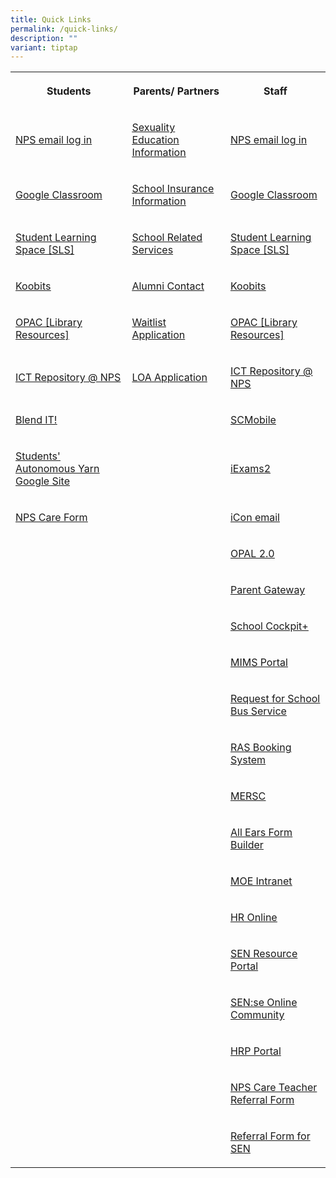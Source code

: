 ```yaml
---
title: Quick Links
permalink: /quick-links/
description: ""
variant: tiptap
---
```

<table style="minWidth: 75px">
<colgroup>
<col>
<col>
<col>
</colgroup>
<tbody>
<tr>
<th rowspan="1" colspan="1">
<p>Students</p>
</th>
<th rowspan="1" colspan="1">
<p>Parents/ Partners</p>
</th>
<th rowspan="1" colspan="1">
<p>Staff</p>
</th>
</tr>
<tr>
<td rowspan="1" colspan="1">
<p><a href="https://accounts.google.com/v3/signin/identifier?dsh=S335662702%3A1684994215306141&amp;continue=https%3A%2F%2Fmail.google.com%2Fmail%2Fu%2F0%2F&amp;emr=1&amp;followup=https%3A%2F%2Fmail.google.com%2Fmail%2Fu%2F0%2F&amp;ifkv=Af_xneFNS_o_Bzl_IW4ErG4P2b2gv18o16zlXMoHT8O64NHYRtyiy4R7thbsAhZ-Chz0v_lH6pUQnw&amp;osid=1&amp;passive=1209600&amp;service=mail&amp;flowName=GlifWebSignIn&amp;flowEntry=ServiceLogin" rel="noopener noreferrer" target="_blank"><u>NPS email log in</u></a>
</p>
</td>
<td rowspan="1" colspan="1">
<p><a href="https://drive.google.com/file/d/16qbMUrWlSZKUUgZrFwCsyTUu_vemifja/view?usp=sharing" rel="noopener noreferrer nofollow" target="_blank"><u>Sexuality Education Information</u></a>
</p>
</td>
<td rowspan="1" colspan="1">
<p><a href="https://accounts.google.com/v3/signin/identifier?dsh=S335662702%3A1684994215306141&amp;continue=https%3A%2F%2Fmail.google.com%2Fmail%2Fu%2F0%2F&amp;emr=1&amp;followup=https%3A%2F%2Fmail.google.com%2Fmail%2Fu%2F0%2F&amp;ifkv=Af_xneFNS_o_Bzl_IW4ErG4P2b2gv18o16zlXMoHT8O64NHYRtyiy4R7thbsAhZ-Chz0v_lH6pUQnw&amp;osid=1&amp;passive=1209600&amp;service=mail&amp;flowName=GlifWebSignIn&amp;flowEntry=ServiceLogin" rel="noopener noreferrer" target="_blank"><u>NPS email log in</u></a>
</p>
</td>
</tr>
<tr>
<td rowspan="1" colspan="1">
<p><a href="https://edu.google.com/intl/en-US/workspace-for-education/classroom/" rel="noopener noreferrer nofollow" target="_blank">Google Classroom</a>
</p>
</td>
<td rowspan="1" colspan="1">
<p><a href="https://www.income.com.sg/group-insurance-for-schools-and-centres-and-moe/group-personal-accident-for-students" rel="noopener noreferrer nofollow" target="_blank"><u>School Insurance Information</u></a>
</p>
</td>
<td rowspan="1" colspan="1">
<p><a href="https://edu.google.com/intl/en-US/workspace-for-education/classroom/" rel="noopener noreferrer nofollow" target="_blank">Google Classroom</a>
</p>
</td>
</tr>
<tr>
<td rowspan="1" colspan="1">
<p><a href="https://vle.learning.moe.edu.sg/login" rel="noopener noreferrer" target="_blank"><u>Student Learning Space [SLS]</u></a>
</p>
</td>
<td rowspan="1" colspan="1">
<p><a href="https://docs.google.com/document/d/1pReIi5zp_CBHK6aloP5k1GpUg94GeEnWtU0hqK_oEds/edit?usp=sharing" rel="noopener noreferrer" target="_blank">School Related Services</a>
</p>
</td>
<td rowspan="1" colspan="1">
<p><a href="https://vle.learning.moe.edu.sg/login" rel="noopener noreferrer" target="_blank"><u>Student Learning Space [SLS]</u></a>
</p>
</td>
</tr>
<tr>
<td rowspan="1" colspan="1">
<p><a href="https://www.koobits.com/" rel="noopener noreferrer" target="_blank"><u>Koobits</u></a>
</p>
</td>
<td rowspan="1" colspan="1">
<p><a href="mailto:nps.alumni@gmail.com" rel="noopener noreferrer" target="_blank"><u>Alumni Contact</u></a>
</p>
</td>
<td rowspan="1" colspan="1">
<p><a href="https://www.koobits.com/" rel="noopener noreferrer" target="_blank"><u>Koobits</u></a>
</p>
</td>
</tr>
<tr>
<td rowspan="1" colspan="1">
<p><a href="https://schoolibrary.moe.edu.sg/northlandpri/cgi-bin/spydus.exe/MSGTRN/WPAC/HOME" rel="noopener noreferrer" target="_blank"><u>OPAC [Library Resources]</u></a>
</p>
</td>
<td rowspan="1" colspan="1">
<p><a href="https://form.gov.sg/64fad1e6ac16050012155998" rel="noopener noreferrer" target="_blank">Waitlist Application</a>
</p>
</td>
<td rowspan="1" colspan="1">
<p><a href="https://schoolibrary.moe.edu.sg/northlandpri/cgi-bin/spydus.exe/MSGTRN/WPAC/HOME" rel="noopener noreferrer" target="_blank"><u>OPAC [Library Resources]</u></a>
</p>
</td>
</tr>
<tr>
<td rowspan="1" colspan="1">
<p><a href="https://sites.google.com/moe.edu.sg/ict-resources-nps/home/ict-tools" rel="noopener noreferrer" target="_blank"><u>ICT Repository @ NPS</u></a>
</p>
</td>
<td rowspan="1" colspan="1">
<p><a href="https://form.gov.sg/60d29bb5ef7afb00120cbee1" rel="noopener nofollow" target="_blank">LOA Application</a>
</p>
</td>
<td rowspan="1" colspan="1">
<p><a href="https://sites.google.com/moe.edu.sg/ict-resources-nps/home/ict-tools" rel="noopener noreferrer" target="_blank"><u>ICT Repository @ NPS</u></a>
</p>
</td>
</tr>
<tr>
<td rowspan="1" colspan="1">
<p><a href="https://sites.google.com/moe.edu.sg/npsblendedlearning2021/home" rel="noopener noreferrer" target="_blank"><u>Blend IT!</u></a>
</p>
</td>
<td rowspan="1" colspan="1">
<p></p>
</td>
<td rowspan="1" colspan="1">
<p><a href="https://scmobile.moe.edu.sg/login" rel="noopener noreferrer" target="_blank"><u>SCMobile</u></a>
</p>
</td>
</tr>
<tr>
<td rowspan="1" colspan="1">
<p><a href="https://sites.google.com/moe.edu.sg/npssay/home?authuser=1&amp;pli=1" rel="noopener noreferrer" target="_blank"><u>Students' Autonomous Yarn Google Site</u></a>
</p>
</td>
<td rowspan="1" colspan="1">
<p></p>
</td>
<td rowspan="1" colspan="1">
<p><a href="https://iexams.seab.gov.sg/" rel="noopener noreferrer" target="_blank"><u>iExams2</u></a>
</p>
</td>
</tr>
<tr>
<td rowspan="1" colspan="1">
<p><a href="– https://form.gov.sg/678755ce3e92a1d8e2d82fdb" rel="noopener noreferrer" target="_blank"><u>NPS Care Form</u></a>
</p>
</td>
<td rowspan="1" colspan="1">
<p></p>
</td>
<td rowspan="1" colspan="1">
<p><a href="https://icon.moe.edu.sg" rel="noopener noreferrer nofollow" target="_blank">iCon email</a>
</p>
</td>
</tr>
<tr>
<td rowspan="1" colspan="1">
<p></p>
</td>
<td rowspan="1" colspan="1">
<p></p>
</td>
<td rowspan="1" colspan="1">
<p><a href="https://idm.opal2.moe.edu.sg/" rel="noopener noreferrer" target="_blank"><u>OPAL 2.0</u></a>
</p>
</td>
</tr>
<tr>
<td rowspan="1" colspan="1">
<p></p>
</td>
<td rowspan="1" colspan="1">
<p></p>
</td>
<td rowspan="1" colspan="1">
<p><a href="https://pg.moe.edu.sg/" rel="noopener noreferrer" target="_blank"><u>Parent Gateway</u></a>
</p>
</td>
</tr>
<tr>
<td rowspan="1" colspan="1">
<p></p>
</td>
<td rowspan="1" colspan="1">
<p></p>
</td>
<td rowspan="1" colspan="1">
<p><a href="https://schoolcockpit.moe.gov.sg/academic" rel="noopener noreferrer" target="_blank"><u>School Cockpit+</u></a>
</p>
</td>
</tr>
<tr>
<td rowspan="1" colspan="1">
<p></p>
</td>
<td rowspan="1" colspan="1">
<p></p>
</td>
<td rowspan="1" colspan="1">
<p><a href="https://idp.mims.moe.gov.sg/nidp/saml2/sso" rel="noopener noreferrer" target="_blank"><u>MIMS Portal</u></a>
</p>
</td>
</tr>
<tr>
<td rowspan="1" colspan="1">
<p></p>
</td>
<td rowspan="1" colspan="1">
<p></p>
</td>
<td rowspan="1" colspan="1">
<p><a href="https://form.gov.sg/5e05a7c38967b800114c14d6" rel="noopener noreferrer" target="_blank"><u>Request for School Bus Service</u></a>
</p>
</td>
</tr>
<tr>
<td rowspan="1" colspan="1">
<p></p>
</td>
<td rowspan="1" colspan="1">
<p></p>
</td>
<td rowspan="1" colspan="1">
<p><a href="http://n1729padmw00872.schools.moe.edu.sg/ras" rel="noopener noreferrer" target="_blank"><u>RAS Booking System</u></a>
</p>
</td>
</tr>
<tr>
<td rowspan="1" colspan="1">
<p></p>
</td>
<td rowspan="1" colspan="1">
<p></p>
</td>
<td rowspan="1" colspan="1">
<p><a href="https://www.mesrc.net/" rel="noopener noreferrer" target="_blank"><u>MERSC</u></a>
</p>
</td>
</tr>
<tr>
<td rowspan="1" colspan="1">
<p></p>
</td>
<td rowspan="1" colspan="1">
<p></p>
</td>
<td rowspan="1" colspan="1">
<p><a href="https://forms.moe.edu.sg/" rel="noopener noreferrer" target="_blank"><u>All Ears Form Builder</u></a>
</p>
</td>
</tr>
<tr>
<td rowspan="1" colspan="1">
<p></p>
</td>
<td rowspan="1" colspan="1">
<p></p>
</td>
<td rowspan="1" colspan="1">
<p><a href="https://intranet.moe.gov.sg/my-workspace-admin/Pages/applications/index.aspx" rel="noopener noreferrer" target="_blank"><u>MOE Intranet</u></a>
</p>
</td>
</tr>
<tr>
<td rowspan="1" colspan="1">
<p></p>
</td>
<td rowspan="1" colspan="1">
<p></p>
</td>
<td rowspan="1" colspan="1">
<p><a href="http://intranet.moe.gov.sg/hronline/Pages/Home.aspx" rel="noopener noreferrer" target="_blank"><u>HR Online</u></a>
</p>
</td>
</tr>
<tr>
<td rowspan="1" colspan="1">
<p></p>
</td>
<td rowspan="1" colspan="1">
<p></p>
</td>
<td rowspan="1" colspan="1">
<p><a href="https://intranet.moe.gov.sg/send/Pages/SEN_Resource_Portal.aspx" rel="noopener noreferrer" target="_blank">SEN Resource Portal</a>
</p>
</td>
</tr>
<tr>
<td rowspan="1" colspan="1">
<p></p>
</td>
<td rowspan="1" colspan="1">
<p></p>
</td>
<td rowspan="1" colspan="1">
<p><a href="https://go.gov.sg/sense-community" rel="noopener noreferrer" target="_blank">SEN:se Online Community</a>
</p>
</td>
</tr>
<tr>
<td rowspan="1" colspan="1">
<p></p>
</td>
<td rowspan="1" colspan="1">
<p></p>
</td>
<td rowspan="1" colspan="1">
<p><a href="https://www.hrp.gov.sg/hrp/#/" rel="noopener noreferrer" target="_blank">HRP Portal</a>
</p>
</td>
</tr>
<tr>
<td rowspan="1" colspan="1">
<p></p>
</td>
<td rowspan="1" colspan="1">
<p></p>
</td>
<td rowspan="1" colspan="1">
<p><a href="https://form.gov.sg/6786f882fafcb11a5e081100" rel="noopener nofollow" target="_blank">NPS Care Teacher Referral Form</a>
</p>
</td>
</tr>
<tr>
<td rowspan="1" colspan="1">
<p></p>
</td>
<td rowspan="1" colspan="1">
<p></p>
</td>
<td rowspan="1" colspan="1">
<p><a href="https://form.gov.sg/623befd2a22b0c001441f001" rel="noopener nofollow" target="_blank">Referral Form for SEN</a>
</p>
</td>
</tr>
</tbody>
</table>
<p></p>